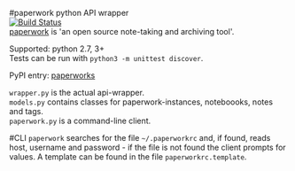#paperwork python API wrapper  
[![Build Status](https://travis-ci.org/ntnn/paperwork.py.svg?branch=master)](https://travis-ci.org/ntnn/paperwork.py)  
[paperwork](https://github.com/twostairs/paperwork) is 'an open source note-taking and archiving tool'.

Supported: python 2.7, 3+  
Tests can be run with `python3 -m unittest discover`.

PyPI entry: [paperworks](https://pypi.python.org/pypi/paperworks/) 

`wrapper.py` is the actual api-wrapper.  
`models.py` contains classes for paperwork-instances, noteboooks, notes and tags.  
`paperwork.py` is a command-line client.

#CLI
`paperwork` searches for the file `~/.paperworkrc` and, if found, reads host, username and password - if the file is not found the client prompts for values.
A template can be found in the file `paperworkrc.template`.

